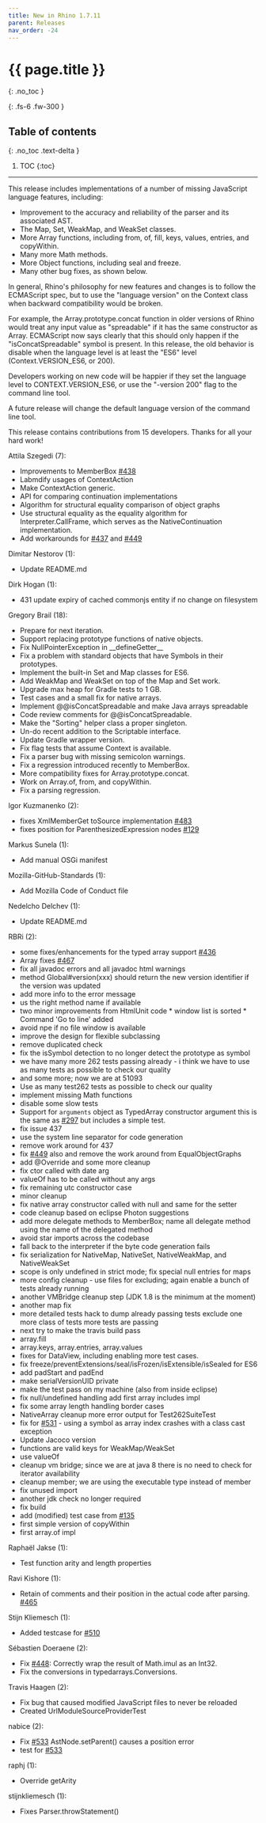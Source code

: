 ```yaml
---
title: New in Rhino 1.7.11
parent: Releases
nav_order: -24
---
```


# {{ page.title }}
{: .no_toc }

{: .fs-6 .fw-300 }

## Table of contents
{: .no_toc .text-delta }

1. TOC
{:toc}

---
This release includes implementations of a number of missing JavaScript language features, including:
- Improvement to the accuracy and reliability of the parser and its associated AST.
- The Map, Set, WeakMap, and WeakSet classes.
- More Array functions, including from, of, fill, keys, values, entries, and copyWithin.
- Many more Math methods.
- More Object functions, including seal and freeze.
- Many other bug fixes, as shown below.

In general, Rhino's philosophy for new features and changes is to follow the ECMAScript spec, but to use the "language version" on the Context class when backward compatibility would be broken.

For example, the Array.prototype.concat function in older versions of Rhino would treat any input value as "spreadable" if it has the same constructor as Array. ECMAScript now says clearly that this should only happen if the "isConcatSpreadable" symbol is present. In this release, the old behavior is disable when the language level is at least the "ES6" level (Context.VERSION_ES6, or 200).

Developers working on new code will be happier if they set the language level to CONTEXT.VERSION_ES6, or use the "-version 200" flag to the command line tool.

A future release will change the default language version of the command line tool.

This release contains contributions from 15 developers. Thanks for all your hard work!

Attila Szegedi (7):
- Improvements to MemberBox [#438](https://github.com/mozilla/rhino/issues/438)
- Labmdify usages of ContextAction
- Make ContextAction generic.
- API for comparing continuation implementations
- Algorithm for structural equality comparison of object graphs
- Use structural equality as the equality algorithm for Interpreter.CallFrame, which serves as the NativeContinuation implementation.
- Add workarounds for [#437](https://github.com/mozilla/rhino/issues/437) and [#449](https://github.com/mozilla/rhino/issues/449)

Dimitar Nestorov (1):
- Update README.md

Dirk Hogan (1):
- 431 update expiry of cached commonjs entity if no change on filesystem

Gregory Brail (18):
- Prepare for next iteration.
- Support replacing prototype functions of native objects.
- Fix NullPointerException in \_\_defineGetter\_\_
- Fix a problem with standard objects that have Symbols in their  prototypes.
- Implement the built-in Set and Map classes for ES6.
- Add WeakMap and WeakSet on top of the Map and Set work.
- Upgrade max heap for Gradle tests to 1 GB.
- Test cases and a small fix for native arrays.
- Implement @@isConcatSpreadable and make Java arrays spreadable
- Code review comments for @@isConcatSpreadable.
- Make the "Sorting" helper class a proper singleton.
- Un-do recent addition to the Scriptable interface.
- Update Gradle wrapper version.
- Fix flag tests that assume Context is available.
- Fix a parser bug with missing semicolon warnings.
- Fix a regression introduced recently to MemberBox.
- More compatibility fixes for Array.prototype.concat.
- Work on Array.of, from, and copyWithin.
- Fix a parsing regression.

Igor Kuzmanenko (2):
- fixes XmlMemberGet toSource implementation [#483](https://github.com/mozilla/rhino/issues/483)
- fixes position for ParenthesizedExpression nodes [#129](https://github.com/mozilla/rhino/issues/129)

Markus Sunela (1):
- Add manual OSGi manifest

Mozilla-GitHub-Standards (1):
- Add Mozilla Code of Conduct file

Nedelcho Delchev (1):
- Update README.md

RBRi (2):
- some fixes/enhancements for the typed array support [#436](https://github.com/mozilla/rhino/issues/436)
- Array fixes [#467](https://github.com/mozilla/rhino/issues/467)
- fix all javadoc errors and all javadoc html warnings
- method Global#version(xxx) should return the new version identifier if the version was updated
- add more info to the error message
- us the right method name if available
- two minor improvements from HtmlUnit code * window list is sorted * Command 'Go to line' added
- avoid npe if no file window is available
- improve the design for flexible subclassing
- remove duplicated check
- fix the isSymbol detection to no longer detect the prototype as symbol
- we have many more 262 tests passing already - i think we have to use as many tests as possible to check our quality
- and some more; now we are at 51093
- Use as many test262 tests as possible to check our quality
- implement missing Math functions
- disable some slow tests
- Support for `arguments` object as TypedArray constructor argument this is the same as [#297](https://github.com/mozilla/rhino/issues/297) but includes a simple test.
- fix issue 437
- use the system line separator for code generation
- remove work around for 437
- fix [#449](https://github.com/mozilla/rhino/issues/449) also and remove the work around from EqualObjectGraphs
- add @Override and some more cleanup
- fix ctor called with date arg
- valueOf has to be called without any args
- fix remaining utc constructor case
- minor cleanup
- fix native array constructor called with null and same for the setter
- code cleanup based on eclipse Photon suggestions
- add more delegate methods to MemberBox; name all delegate method using the name of the delegated method
- avoid star imports across the codebase
- fall back to the interpreter if the byte code generation fails
- fix serialization for NativeMap, NativeSet, NativeWeakMap, and NativeWeakSet
- scope is only undefined in strict mode; fix special null entries for maps
- more config cleanup - use files for excluding; again enable a bunch of tests already running
- another VMBridge cleanup step (JDK 1.8 is the minimum at the moment)
- another map fix
- more detailed tests hack to dump already passing tests exclude one more class of tests more tests are passing
- next try to make the travis build pass
- array.fill
- array.keys, array.entries, array.values
- fixes for DataView, including enabling more test cases.
- fix freeze/preventExtensions/seal/isFrozen/isExtensible/isSealed for ES6
- add padStart and padEnd
- make serialVersionUID private
- make the test pass on my machine (also from inside eclipse)
- fix null/undefined handling add first array includes impl
- fix some array length handling border cases
- NativeArray cleanup more error output for Test262SuiteTest
- fix for [#531](https://github.com/mozilla/rhino/issues/531) - using a symbol as array index crashes with a class cast exception
- Update Jacoco version
- functions are valid keys for WeakMap/WeakSet
- use valueOf
- cleanup vm bridge; since we are at java 8 there is no need to check for iterator availability
- cleanup member; we are using the executable type instead of member
- fix unused import
- another jdk check no longer required
- fix build
- add (modified) test case from [#135](https://github.com/mozilla/rhino/issues/135)
- first simple version of copyWithin
- first array.of impl

Raphaël Jakse (1):
- Test function arity and length properties

Ravi Kishore (1):
- Retain of comments and their position in the actual code after parsing. [#465](https://github.com/mozilla/rhino/issues/465)

Stijn Kliemesch (1):
- Added testcase for [#510](https://github.com/mozilla/rhino/issues/510)

Sébastien Doeraene (2):
- Fix [#448](https://github.com/mozilla/rhino/issues/448): Correctly wrap the result of Math.imul as an Int32.
- Fix the conversions in typedarrays.Conversions.

Travis Haagen (2):
- Fix bug that caused modified JavaScript files to never be reloaded
- Created UrlModuleSourceProviderTest

nabice (2):
- Fix [#533](https://github.com/mozilla/rhino/issues/533) AstNode.setParent() causes a position error
- test for [#533](https://github.com/mozilla/rhino/issues/533)

raphj (1):
- Override getArity

stijnkliemesch (1):
- Fixes Parser.throwStatement()
